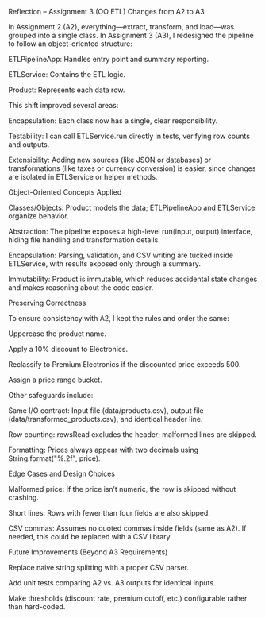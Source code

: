 Reflection – Assignment 3 (OO ETL)
Changes from A2 to A3

In Assignment 2 (A2), everything—extract, transform, and load—was grouped into a single class. In Assignment 3 (A3), I redesigned the pipeline to follow an object-oriented structure:

ETLPipelineApp: Handles entry point and summary reporting.

ETLService: Contains the ETL logic.

Product: Represents each data row.

This shift improved several areas:

Encapsulation: Each class now has a single, clear responsibility.

Testability: I can call ETLService.run directly in tests, verifying row counts and outputs.

Extensibility: Adding new sources (like JSON or databases) or transformations (like taxes or currency conversion) is easier, since changes are isolated in ETLService or helper methods.

Object-Oriented Concepts Applied

Classes/Objects: Product models the data; ETLPipelineApp and ETLService organize behavior.

Abstraction: The pipeline exposes a high-level run(input, output) interface, hiding file handling and transformation details.

Encapsulation: Parsing, validation, and CSV writing are tucked inside ETLService, with results exposed only through a summary.

Immutability: Product is immutable, which reduces accidental state changes and makes reasoning about the code easier.

Preserving Correctness

To ensure consistency with A2, I kept the rules and order the same:

Uppercase the product name.

Apply a 10% discount to Electronics.

Reclassify to Premium Electronics if the discounted price exceeds 500.

Assign a price range bucket.

Other safeguards include:

Same I/O contract: Input file (data/products.csv), output file (data/transformed_products.csv), and identical header line.

Row counting: rowsRead excludes the header; malformed lines are skipped.

Formatting: Prices always appear with two decimals using String.format("%.2f", price).

Edge Cases and Design Choices

Malformed price: If the price isn’t numeric, the row is skipped without crashing.

Short lines: Rows with fewer than four fields are also skipped.

CSV commas: Assumes no quoted commas inside fields (same as A2). If needed, this could be replaced with a CSV library.

Future Improvements (Beyond A3 Requirements)

Replace naive string splitting with a proper CSV parser.

Add unit tests comparing A2 vs. A3 outputs for identical inputs.

Make thresholds (discount rate, premium cutoff, etc.) configurable rather than hard-coded.